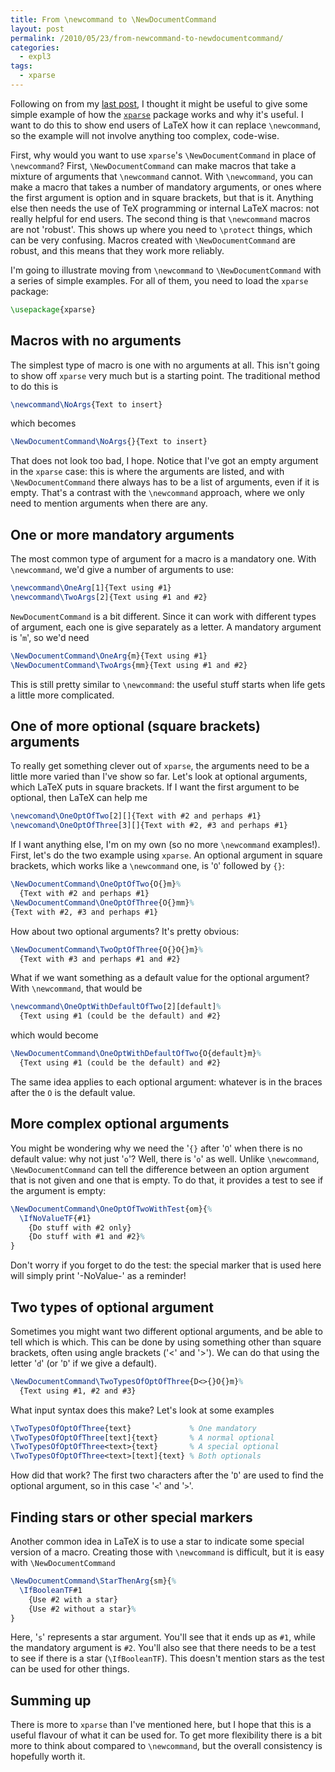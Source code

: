 ```yaml
---
title: From \newcommand to \NewDocumentCommand
layout: post
permalink: /2010/05/23/from-newcommand-to-newdocumentcommand/
categories:
  - expl3
tags:
  - xparse
---
```

Following on from my [last post](/2010/05/22/promoting-xparse/), I thought it might be useful to give some simple example of how the [`xparse`](https://ctan.org/pkg/xparse) package works and why it's useful. I want to do this to show end users of LaTeX how it can replace `\newcommand`, so the example will not involve anything too complex, code-wise.

First, why would you want to use `xparse`'s `\NewDocumentCommand` in place of `\newcommand`? First, `\NewDocumentCommand` can make macros that take a mixture of arguments that `\newcommand` cannot. With `\newcommand`, you can make a macro that takes a number of mandatory arguments, or ones where the first argument is option and in square brackets, but that is it. Anything else then needs the use of TeX programming or internal LaTeX macros: not really helpful for end users. The second thing is that `\newcommand` macros are not 'robust'. This shows up where you need to `\protect` things, which can be very confusing. Macros created with `\NewDocumentCommand` are robust, and this means that they work more reliably.

I'm going to illustrate moving from `\newcommand` to `\NewDocumentCommand` with a series of simple examples. For all of them, you need to load the `xparse` package:

```latex
\usepackage{xparse}
```

## Macros with no arguments

The simplest type of macro is one with no arguments at all. This isn't going to show off `xparse` very much but is a starting point. The traditional method to do this is

```latex
\newcommand\NoArgs{Text to insert}
```

which becomes

```latex
\NewDocumentCommand\NoArgs{}{Text to insert}
```

That does not look too bad, I hope. Notice that I've got an empty argument in the `xparse` case: this is where the arguments are listed, and with `\NewDocumentCommand` there always has to be a list of arguments, even if it is empty. That's a contrast with the `\newcommand` approach, where we only need to mention arguments when there are any.

## One or more mandatory arguments

The most common type of argument for a macro is a mandatory one. With `\newcommand`, we'd give a number of arguments to use:

```latex
\newcommand\OneArg[1]{Text using #1}
\newcommand\TwoArgs[2]{Text using #1 and #2}
```

`NewDocumentCommand` is a bit different. Since it can work with different types of argument, each one is give separately as a letter. A mandatory argument is '`m`', so we'd need

```latex
\NewDocumentCommand\OneArg{m}{Text using #1}
\NewDocumentCommand\TwoArgs{mm}{Text using #1 and #2}
```

This is still pretty similar to `\newcommand`: the useful stuff starts when life gets a little more complicated.

## One of more optional (square brackets) arguments

To really get something clever out of `xparse`, the arguments need to be a little more varied than I've show so far. Let's look at optional arguments, which LaTeX puts in square brackets. If I want the first argument to be optional, then LaTeX can help me

```latex
\newcomand\OneOptOfTwo[2][]{Text with #2 and perhaps #1}
\newcomand\OneOptOfThree[3][]{Text with #2, #3 and perhaps #1}
```

If I want anything else, I'm on my own (so no more `\newcommand` examples!). First, let's do the two example using `xparse`. An optional argument in square brackets, which works like a `\newcommand` one, is '`O`' followed by `{}`:

```latex
\NewDocumentCommand\OneOptOfTwo{O{}m}%
  {Text with #2 and perhaps #1}
\NewDocumentCommand\OneOptOfThree{O{}mm}%
{Text with #2, #3 and perhaps #1}
```

How about two optional arguments? It's pretty obvious:

```latex
\NewDocumentCommand\TwoOptOfThree{O{}O{}m}%
  {Text with #3 and perhaps #1 and #2}
```

What if we want something as a default value for the optional argument? With `\newcommand`, that would be

```latex
\newcommand\OneOptWithDefaultOfTwo[2][default]%
  {Text using #1 (could be the default) and #2}
```

which would become

```latex
\NewDocumentCommand\OneOptWithDefaultOfTwo{O{default}m}%
  {Text using #1 (could be the default) and #2}
```

The same idea applies to each optional argument: whatever is in the braces after the `O` is the default value.

## More complex optional arguments

You might be wondering why we need the '`{}` after '`O`' when there is no default value: why not just '`o`'? Well, there is '`o`' as well. Unlike `\newcommand`, `\NewDocumentCommand` can tell the difference between an option argument that is not given and one that is empty. To do that, it provides a test to see if the argument is empty:

<!-- {% raw %} -->
```latex
\NewDocumentCommand\OneOptOfTwoWithTest{om}{%
  \IfNoValueTF{#1}
    {Do stuff with #2 only}
    {Do stuff with #1 and #2}%
}
```
<!-- {% endraw %} -->

Don't worry if you forget to do the test: the special marker that is used here will simply print '-NoValue-' as a reminder!

## Two types of optional argument

Sometimes you might want two different optional arguments, and be able to tell which is which. This can be done by using something other than square brackets, often using angle brackets ('<' and '>'). We can do that using the letter '`d`' (or '`D`' if we give a default).

```latex
\NewDocumentCommand\TwoTypesOfOptOfThree{D<>{}O{}m}%
  {Text using #1, #2 and #3}
```

What input syntax does this make? Let's look at some examples

```latex
\TwoTypesOfOptOfThree{text}             % One mandatory
\TwoTypesOfOptOfThree[text]{text}       % A normal optional
\TwoTypesOfOptOfThree<text>{text}       % A special optional
\TwoTypesOfOptOfThree<text>[text]{text} % Both optionals
```

How did that work? The first two characters after the '`D`' are used to find the optional argument, so in this case '`<`' and '`>`'.

## Finding stars or other special markers

Another common idea in LaTeX is to use a star to indicate some special version of a macro. Creating those with `\newcommand` is difficult, but it is easy with `\NewDocumentCommand`


<!-- {% raw %} -->
```latex
\NewDocumentCommand\StarThenArg{sm}{%
  \IfBooleanTF#1
    {Use #2 with a star}
    {Use #2 without a star}%
}
```
<!-- {% endraw %} -->


Here, '`s`' represents a star argument. You'll see that it ends up as `#1`, while the mandatory argument is `#2`. You'll also see that there needs to be a test to see if there is a star (`\IfBooleanTF`). This doesn't mention stars as the test can be used for other things.

## Summing up

There is more to `xparse` than I've mentioned here, but I hope that this is a useful flavour of what it can be used for. To get more flexibility there is a bit more to think about compared to `\newcommand`, but the overall consistency is hopefully worth it.

